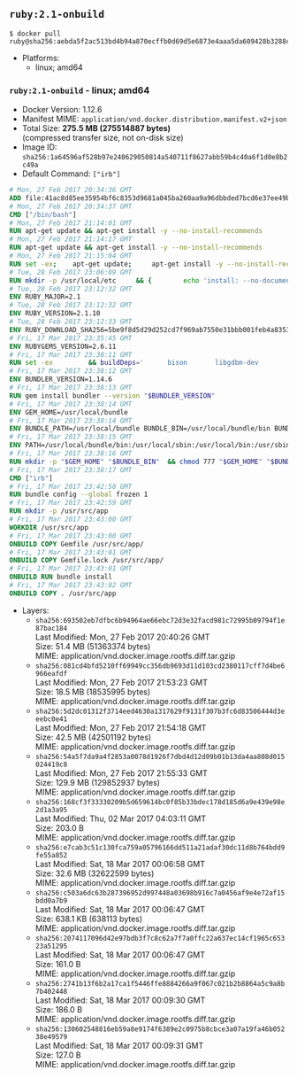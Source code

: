 ## `ruby:2.1-onbuild`

```console
$ docker pull ruby@sha256:aebda5f2ac513bd4b94a870ecffb0d69d5e6873e4aaa5da609428b3288c2ed1d
```

-	Platforms:
	-	linux; amd64

### `ruby:2.1-onbuild` - linux; amd64

-	Docker Version: 1.12.6
-	Manifest MIME: `application/vnd.docker.distribution.manifest.v2+json`
-	Total Size: **275.5 MB (275514887 bytes)**  
	(compressed transfer size, not on-disk size)
-	Image ID: `sha256:1a64596af528b97e240629050814a540711f8627abb59b4c40a6f1d0e8b2c49a`
-	Default Command: `["irb"]`

```dockerfile
# Mon, 27 Feb 2017 20:34:36 GMT
ADD file:41ac8d85ee35954bf6c8353d9681a045ba260aa9a96dbbded7bcd6e37ee49bea in / 
# Mon, 27 Feb 2017 20:34:37 GMT
CMD ["/bin/bash"]
# Mon, 27 Feb 2017 21:14:01 GMT
RUN apt-get update && apt-get install -y --no-install-recommends 		ca-certificates 		curl 		wget 	&& rm -rf /var/lib/apt/lists/*
# Mon, 27 Feb 2017 21:14:17 GMT
RUN apt-get update && apt-get install -y --no-install-recommends 		bzr 		git 		mercurial 		openssh-client 		subversion 				procps 	&& rm -rf /var/lib/apt/lists/*
# Mon, 27 Feb 2017 21:15:04 GMT
RUN set -ex; 	apt-get update; 	apt-get install -y --no-install-recommends 		autoconf 		automake 		bzip2 		file 		g++ 		gcc 		imagemagick 		libbz2-dev 		libc6-dev 		libcurl4-openssl-dev 		libdb-dev 		libevent-dev 		libffi-dev 		libgdbm-dev 		libgeoip-dev 		libglib2.0-dev 		libjpeg-dev 		libkrb5-dev 		liblzma-dev 		libmagickcore-dev 		libmagickwand-dev 		libncurses-dev 		libpng-dev 		libpq-dev 		libreadline-dev 		libsqlite3-dev 		libssl-dev 		libtool 		libwebp-dev 		libxml2-dev 		libxslt-dev 		libyaml-dev 		make 		patch 		xz-utils 		zlib1g-dev 				$( 			if apt-cache show 'default-libmysqlclient-dev' 2>/dev/null | grep -q '^Version:'; then 				echo 'default-libmysqlclient-dev'; 			else 				echo 'libmysqlclient-dev'; 			fi 		) 	; 	rm -rf /var/lib/apt/lists/*
# Tue, 28 Feb 2017 23:06:09 GMT
RUN mkdir -p /usr/local/etc 	&& { 		echo 'install: --no-document'; 		echo 'update: --no-document'; 	} >> /usr/local/etc/gemrc
# Tue, 28 Feb 2017 23:12:32 GMT
ENV RUBY_MAJOR=2.1
# Tue, 28 Feb 2017 23:12:32 GMT
ENV RUBY_VERSION=2.1.10
# Tue, 28 Feb 2017 23:12:33 GMT
ENV RUBY_DOWNLOAD_SHA256=5be9f8d5d29d252cd7f969ab7550e31bbb001feb4a83532301c0dd3b5006e148
# Fri, 17 Mar 2017 23:35:45 GMT
ENV RUBYGEMS_VERSION=2.6.11
# Fri, 17 Mar 2017 23:38:11 GMT
RUN set -ex 		&& buildDeps=' 		bison 		libgdbm-dev 		ruby 	' 	&& apt-get update 	&& apt-get install -y --no-install-recommends $buildDeps 	&& rm -rf /var/lib/apt/lists/* 		&& wget -O ruby.tar.xz "https://cache.ruby-lang.org/pub/ruby/${RUBY_MAJOR%-rc}/ruby-$RUBY_VERSION.tar.xz" 	&& echo "$RUBY_DOWNLOAD_SHA256 *ruby.tar.xz" | sha256sum -c - 		&& mkdir -p /usr/src/ruby 	&& tar -xJf ruby.tar.xz -C /usr/src/ruby --strip-components=1 	&& rm ruby.tar.xz 		&& cd /usr/src/ruby 		&& { 		echo '#define ENABLE_PATH_CHECK 0'; 		echo; 		cat file.c; 	} > file.c.new 	&& mv file.c.new file.c 		&& autoconf 	&& ./configure --disable-install-doc --enable-shared 	&& make -j"$(nproc)" 	&& make install 		&& apt-get purge -y --auto-remove $buildDeps 	&& cd / 	&& rm -r /usr/src/ruby 		&& gem update --system "$RUBYGEMS_VERSION"
# Fri, 17 Mar 2017 23:38:12 GMT
ENV BUNDLER_VERSION=1.14.6
# Fri, 17 Mar 2017 23:38:13 GMT
RUN gem install bundler --version "$BUNDLER_VERSION"
# Fri, 17 Mar 2017 23:38:14 GMT
ENV GEM_HOME=/usr/local/bundle
# Fri, 17 Mar 2017 23:38:14 GMT
ENV BUNDLE_PATH=/usr/local/bundle BUNDLE_BIN=/usr/local/bundle/bin BUNDLE_SILENCE_ROOT_WARNING=1 BUNDLE_APP_CONFIG=/usr/local/bundle
# Fri, 17 Mar 2017 23:38:15 GMT
ENV PATH=/usr/local/bundle/bin:/usr/local/sbin:/usr/local/bin:/usr/sbin:/usr/bin:/sbin:/bin
# Fri, 17 Mar 2017 23:38:16 GMT
RUN mkdir -p "$GEM_HOME" "$BUNDLE_BIN" 	&& chmod 777 "$GEM_HOME" "$BUNDLE_BIN"
# Fri, 17 Mar 2017 23:38:17 GMT
CMD ["irb"]
# Fri, 17 Mar 2017 23:42:58 GMT
RUN bundle config --global frozen 1
# Fri, 17 Mar 2017 23:42:59 GMT
RUN mkdir -p /usr/src/app
# Fri, 17 Mar 2017 23:43:00 GMT
WORKDIR /usr/src/app
# Fri, 17 Mar 2017 23:43:00 GMT
ONBUILD COPY Gemfile /usr/src/app/
# Fri, 17 Mar 2017 23:43:01 GMT
ONBUILD COPY Gemfile.lock /usr/src/app/
# Fri, 17 Mar 2017 23:43:01 GMT
ONBUILD RUN bundle install
# Fri, 17 Mar 2017 23:43:02 GMT
ONBUILD COPY . /usr/src/app
```

-	Layers:
	-	`sha256:693502eb7dfbc6b94964ae66ebc72d3e32facd981c72995b09794f1e87bac184`  
		Last Modified: Mon, 27 Feb 2017 20:40:26 GMT  
		Size: 51.4 MB (51363374 bytes)  
		MIME: application/vnd.docker.image.rootfs.diff.tar.gzip
	-	`sha256:081cd4bfd5210ff69949cc356db9693d11d103cd2380117cff7d4be6966eafdf`  
		Last Modified: Mon, 27 Feb 2017 21:53:23 GMT  
		Size: 18.5 MB (18535995 bytes)  
		MIME: application/vnd.docker.image.rootfs.diff.tar.gzip
	-	`sha256:5d2dc01312f3714eed4630a1317629f9131f307b3fc6d83506444d3eeebc0e41`  
		Last Modified: Mon, 27 Feb 2017 21:54:18 GMT  
		Size: 42.5 MB (42501192 bytes)  
		MIME: application/vnd.docker.image.rootfs.diff.tar.gzip
	-	`sha256:54a5f7da9a4f2853a0078d1926f7dbd4d12d09b01b13da4aa808d015024419c8`  
		Last Modified: Mon, 27 Feb 2017 21:55:33 GMT  
		Size: 129.9 MB (129852937 bytes)  
		MIME: application/vnd.docker.image.rootfs.diff.tar.gzip
	-	`sha256:168cf3f33330209b5d659614bc0f85b33bdec178d185d6a9e439e98e2d1a3a95`  
		Last Modified: Thu, 02 Mar 2017 04:03:11 GMT  
		Size: 203.0 B  
		MIME: application/vnd.docker.image.rootfs.diff.tar.gzip
	-	`sha256:e7cab3c51c130fca759a05796166dd511a21adaf30dc11d8b764bdd9fe55a852`  
		Last Modified: Sat, 18 Mar 2017 00:06:58 GMT  
		Size: 32.6 MB (32622599 bytes)  
		MIME: application/vnd.docker.image.rootfs.diff.tar.gzip
	-	`sha256:c503a6dc63b287396952d997448a03698b916c7a0456af9e4e72af15bdd0a7b9`  
		Last Modified: Sat, 18 Mar 2017 00:06:47 GMT  
		Size: 638.1 KB (638113 bytes)  
		MIME: application/vnd.docker.image.rootfs.diff.tar.gzip
	-	`sha256:2074117096d42e97bdb3f7c8c62a7f7a0ffc22a637ec14cf1965c65323a51295`  
		Last Modified: Sat, 18 Mar 2017 00:06:47 GMT  
		Size: 161.0 B  
		MIME: application/vnd.docker.image.rootfs.diff.tar.gzip
	-	`sha256:2741b13f6b2a17ca1f5446ffe8884266a9f067c021b2b8864a5c9a8b7b402448`  
		Last Modified: Sat, 18 Mar 2017 00:09:30 GMT  
		Size: 186.0 B  
		MIME: application/vnd.docker.image.rootfs.diff.tar.gzip
	-	`sha256:130602548816eb59a8e9174f6389e2c0975b8cbce3a07a19fa46b05238e49579`  
		Last Modified: Sat, 18 Mar 2017 00:09:31 GMT  
		Size: 127.0 B  
		MIME: application/vnd.docker.image.rootfs.diff.tar.gzip

